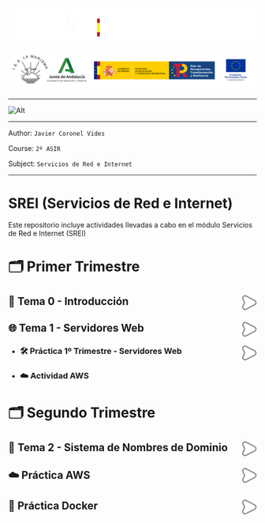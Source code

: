 
![](/.resGen/_bannerD.png#gh-dark-mode-only)
![](/.resGen/_bannerL.png#gh-light-mode-only)

---

![Alt](https://repobeats.axiom.co/api/embed/adbbf1fad6962aec4e9693569154091cc38ed570.svg "Repobeats analytics image")

---

Author: `Javier Coronel Vides`

Course: `2º ASIR`

Subject: `Servicios de Red e Internet`

---

# SREI (Servicios de Red e Internet)

Este repositorio incluye actividades llevadas a cabo en el módulo Servicios de Red e Internet (SREI)

# 🗂 Primer Trimestre

## 📖 Tema 0 - Introducción<a href="Tema0/readme.md"><img src="/.resGen/_arrow.svg" width="30" align="right"></a>

## 🌐 Tema 1 - Servidores Web<a href="Tema1/readme.md"><img src="/.resGen/_arrow.svg" width="30" align="right"></a>

- ### 🛠 Práctica 1º Trimestre - Servidores Web<a href="/ServidoresWeb/readme.md"><img src="/.resGen/_arrow.svg" width="30" align="right"></a>

- ### ☁️ Actividad AWS

# 🗂 Segundo Trimestre

## 📡 Tema 2 - Sistema de Nombres de Dominio<a href="Tema2/readme.md"><img src="/.resGen/_arrow.svg" width="30" align="right"></a>

## ☁️ Práctica AWS<a href="aws/readme.md"><img src="/.resGen/_arrow.svg" width="30" align="right"></a>

## 🐳 Práctica Docker<a href="docker/readme.md"><img src="/.resGen/_arrow.svg" width="30" align="right"></a>

